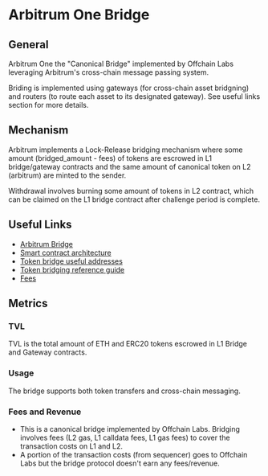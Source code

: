 # Arbitrum One Bridge

## General

Arbitrum One the "Canonical Bridge" implemented by Offchain Labs leveraging Arbitrum's cross-chain message passing system.

Briding is implemented using gateways (for cross-chain asset bridgning) and routers (to route each asset to its designated gateway). See useful links section for more details.

## Mechanism

Arbitrum implements a Lock-Release bridging mechanism where some amount (bridged_amount - fees) of tokens are escrowed in L1 bridge/gateway contracts and the same amount of canonical token on L2 (arbitrum) are minted to the sender. 

Withdrawal involves burning some amount of tokens in L2 contract, which can be claimed on the L1 bridge contract after challenge period is complete.

## Useful Links
- [Arbitrum Bridge](https://bridge.arbitrum.io)
- [Smart contract architecture](https://l2beat.com/scaling/projects/arbitrum#contracts)
- [Token bridge useful addresses](https://developer.arbitrum.io/useful-addresses#token-bridge)
- [Token bridging reference guide](https://developer.arbitrum.io/asset-bridging)
- [Fees](https://developer.arbitrum.io/inside-arbitrum-nitro/#fees)

## Metrics

### TVL

TVL is the total amount of ETH and ERC20 tokens escrowed in L1 Bridge and Gateway contracts.

### Usage

The bridge supports both token transfers and cross-chain messaging.

### Fees and Revenue

* This is a canonical bridge implemented by Offchain Labs. Bridging involves fees (L2 gas, L1 calldata fees, L1 gas fees) to cover the transaction costs on L1 and L2.
* A portion of the transaction costs (from sequencer) goes to Offchain Labs but the bridge protocol doesn't earn any fees/revenue.